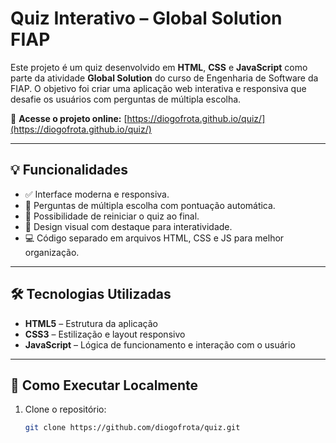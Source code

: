 # Quiz Interativo – Global Solution FIAP

Este projeto é um quiz desenvolvido em **HTML**, **CSS** e **JavaScript** como parte da atividade **Global Solution** do curso de Engenharia de Software da FIAP. O objetivo foi criar uma aplicação web interativa e responsiva que desafie os usuários com perguntas de múltipla escolha.

🔗 **Acesse o projeto online:** [https://diogofrota.github.io/quiz/](https://diogofrota.github.io/quiz/)

---

## 💡 Funcionalidades

- ✅ Interface moderna e responsiva.
- 🧠 Perguntas de múltipla escolha com pontuação automática.
- 🔁 Possibilidade de reiniciar o quiz ao final.
- 🎨 Design visual com destaque para interatividade.
- 💻 Código separado em arquivos HTML, CSS e JS para melhor organização.

---

## 🛠️ Tecnologias Utilizadas

- **HTML5** – Estrutura da aplicação
- **CSS3** – Estilização e layout responsivo
- **JavaScript** – Lógica de funcionamento e interação com o usuário

---

## 🚀 Como Executar Localmente

1. Clone o repositório:
   ```bash
   git clone https://github.com/diogofrota/quiz.git

